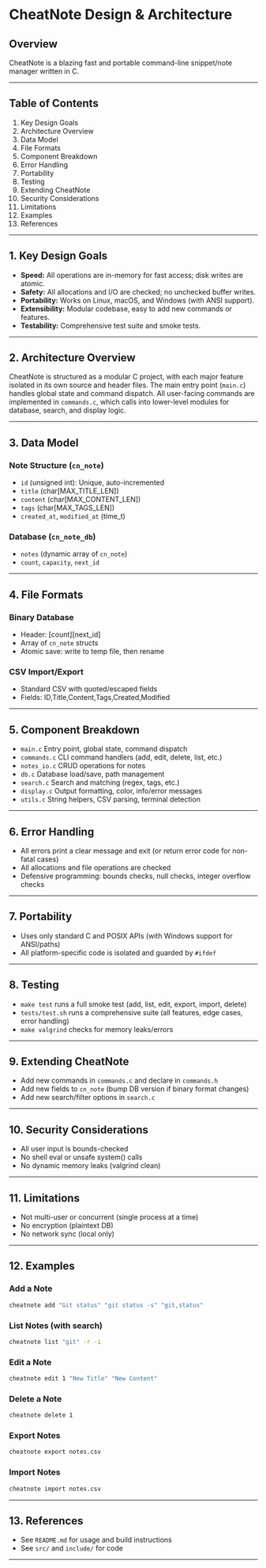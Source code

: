# CheatNote Design & Architecture

## Overview

CheatNote is a blazing fast and portable command-line snippet/note manager written in C.

---

## Table of Contents

1. Key Design Goals
2. Architecture Overview
3. Data Model
4. File Formats
5. Component Breakdown
6. Error Handling
7. Portability
8. Testing
9. Extending CheatNote
10. Security Considerations
11. Limitations
12. Examples
13. References

---

## 1. Key Design Goals

- **Speed:** All operations are in-memory for fast access; disk writes are atomic.
- **Safety:** All allocations and I/O are checked; no unchecked buffer writes.
- **Portability:** Works on Linux, macOS, and Windows (with ANSI support).
- **Extensibility:** Modular codebase, easy to add new commands or features.
- **Testability:** Comprehensive test suite and smoke tests.

---

## 2. Architecture Overview

CheatNote is structured as a modular C project, with each major feature isolated in its own source and header files. The main entry point (`main.c`) handles global state and command dispatch. All user-facing commands are implemented in `commands.c`, which calls into lower-level modules for database, search, and display logic.

---

## 3. Data Model

### Note Structure (`cn_note`)
- `id` (unsigned int): Unique, auto-incremented
- `title` (char[MAX_TITLE_LEN])
- `content` (char[MAX_CONTENT_LEN])
- `tags` (char[MAX_TAGS_LEN])
- `created_at`, `modified_at` (time_t)

### Database (`cn_note_db`)
- `notes` (dynamic array of `cn_note`)
- `count`, `capacity`, `next_id`

---

## 4. File Formats

### Binary Database
- Header: [count][next_id]
- Array of `cn_note` structs
- Atomic save: write to temp file, then rename

### CSV Import/Export
- Standard CSV with quoted/escaped fields
- Fields: ID,Title,Content,Tags,Created,Modified

---

## 5. Component Breakdown

- `main.c`        Entry point, global state, command dispatch
- `commands.c`    CLI command handlers (add, edit, delete, list, etc.)
- `notes_io.c`    CRUD operations for notes
- `db.c`          Database load/save, path management
- `search.c`      Search and matching (regex, tags, etc.)
- `display.c`     Output formatting, color, info/error messages
- `utils.c`       String helpers, CSV parsing, terminal detection

---

## 6. Error Handling

- All errors print a clear message and exit (or return error code for non-fatal cases)
- All allocations and file operations are checked
- Defensive programming: bounds checks, null checks, integer overflow checks

---

## 7. Portability

- Uses only standard C and POSIX APIs (with Windows support for ANSI/paths)
- All platform-specific code is isolated and guarded by `#ifdef`

---

## 8. Testing

- `make test` runs a full smoke test (add, list, edit, export, import, delete)
- `tests/test.sh` runs a comprehensive suite (all features, edge cases, error handling)
- `make valgrind` checks for memory leaks/errors

---

## 9. Extending CheatNote

- Add new commands in `commands.c` and declare in `commands.h`
- Add new fields to `cn_note` (bump DB version if binary format changes)
- Add new search/filter options in `search.c`

---

## 10. Security Considerations

- All user input is bounds-checked
- No shell eval or unsafe system() calls
- No dynamic memory leaks (valgrind clean)

---

## 11. Limitations

- Not multi-user or concurrent (single process at a time)
- No encryption (plaintext DB)
- No network sync (local only)

---

## 12. Examples

### Add a Note
```sh
cheatnote add "Git status" "git status -s" "git,status"
```

### List Notes (with search)
```sh
cheatnote list "git" -r -i
```

### Edit a Note
```sh
cheatnote edit 1 "New Title" "New Content"
```

### Delete a Note
```sh
cheatnote delete 1
```

### Export Notes
```sh
cheatnote export notes.csv
```

### Import Notes
```sh
cheatnote import notes.csv
```

---

## 13. References

- See `README.md` for usage and build instructions
- See `src/` and `include/` for code

---
